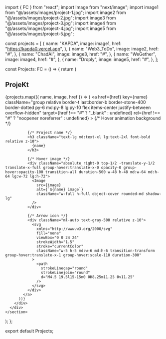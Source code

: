 import { FC } from "react";
import Image from "next/image";
import image1 from "@/assets/images/project-1.jpg";
import image2 from "@/assets/images/project-2.jpg";
import image3 from "@/assets/images/project-3.jpg";
import image4 from "@/assets/images/project-4.jpg";
import image5 from "@/assets/images/project-5.jpg";

const projects = [
  {
    name: "KAPDA",
    image: image1,
    href: "https://kapda0.vercel.app",
  },
  {
    name: "Web3_ToDo",
    image: image2,
    href: "#",
  },
  {
    name: "ChadAI",
    image: image3,
    href: "#",
  },
  {
    name: "WeGether",
    image: image4,
    href: "#",
  },
  {
    name: "Droply",
    image: image5,
    href: "#",
  },
];

const Projects: FC = () => {
  return (
    <section id="projects" className="section">
      <div className="container">
        <h2 className="text-4xl md:text-7xl lg:text-8xl">ProjeKt</h2>
        <div className="mt-10 md:mt-16 lg:mt-20">
          {projects.map(({ name, image, href }) => (
            <a
              href={href}
              key={name}
              className="group relative border-t last:border-b border-stone-400 border-dotted py-6 md:py-8 lg:py-10 flex items-center justify-between overflow-hidden"
              target={href !== "#" ? "_blank" : undefined}
              rel={href !== "#" ? "noopener noreferrer" : undefined}
            >
              {/* Hover animation background */}
              <div className="absolute inset-0 w-full h-full bg-stone-300 opacity-0 group-hover:opacity-100 transition-opacity duration-500"></div>

              {/* Project name */}
              <h3 className="text-lg md:text-xl lg:text-2xl font-bold relative z-10">
                {name}
              </h3>

              {/* Hover image */}
              <div className="absolute right-0 top-1/2 -translate-y-1/2 translate-x-full group-hover:translate-x-0 opacity-0 group-hover:opacity-100 transition-all duration-500 w-48 h-48 md:w-64 md:h-64 lg:w-72 lg:h-72">
                <Image
                  src={image}
                  alt={`${name} image`}
                  className="w-full h-full object-cover rounded-md shadow-lg"
                />
              </div>

              {/* Arrow icon */}
              <div className="ml-auto text-gray-500 relative z-10">
                <svg
                  xmlns="http://www.w3.org/2000/svg"
                  fill="none"
                  viewBox="0 0 24 24"
                  strokeWidth="1.5"
                  stroke="currentColor"
                  className="w-5 h-5 md:w-6 md:h-6 transition-transform group-hover:translate-x-1 group-hover:scale-110 duration-300"
                >
                  <path
                    strokeLinecap="round"
                    strokeLinejoin="round"
                    d="M4.5 19.5l15-15m0 0H8.25m11.25 0v11.25"
                  />
                </svg>
              </div>
            </a>
          ))}
        </div>
      </div>
    </section>
  );
};

export default Projects;

